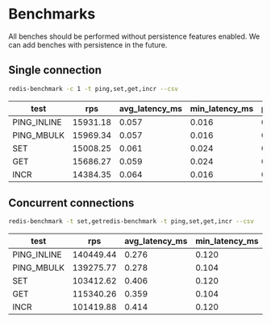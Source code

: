 # Benchmarks

All benches should be performed without persistence features enabled.
We can add benches with persistence in the future.

## Single connection

```bash
redis-benchmark -c 1 -t ping,set,get,incr --csv
```

test | rps | avg_latency_ms | min_latency_ms | p50_latency_ms | p95_latency_ms | p99_latency_ms | max_latency_ms
--- | --- | --- | --- |--- |--- |--- |---
PING_INLINE | 15931.18 | 0.057 | 0.016 | 0.055 | 0.079 | 0.095 | 0.423
PING_MBULK | 15969.34 | 0.057 | 0.016 | 0.055 | 0.079 | 0.111 | 6.703
SET | 15008.25 | 0.061 | 0.024 | 0.063 | 0.071 | 0.095 | 1.631
GET | 15686.27 | 0.059 | 0.024 | 0.063 | 0.071 | 0.087 | 1.743
INCR | 14384.35 | 0.064 | 0.016 | 0.063 | 0.087 | 0.103 | 3.103

## Concurrent connections

```bash
redis-benchmark -t set,getredis-benchmark -t ping,set,get,incr --csv
```

test | rps | avg_latency_ms | min_latency_ms | p50_latency_ms | p95_latency_ms | p99_latency_ms | max_latency_ms
--- | --- | --- | --- |--- |--- |--- |---
PING_INLINE | 140449.44 | 0.276 | 0.120 | 0.263 | 0.367 | 0.487 | 1.103
PING_MBULK | 139275.77 | 0.278 | 0.104 | 0.263 | 0.375 | 0.487 | 5.287
SET | 103412.62 | 0.406 | 0.120 | 0.399 | 0.471 | 0.527 | 7.799
GET | 115340.26 | 0.359 | 0.104 | 0.351 | 0.455 | 0.559 | 6.919
INCR | 101419.88 | 0.414 | 0.120 | 0.407 | 0.503 | 0.567 | 8.031
